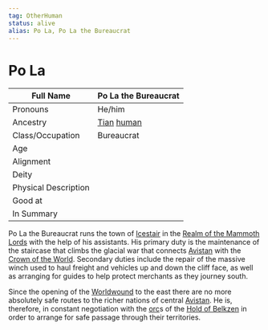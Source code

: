 ```yaml
---
tag: OtherHuman
status: alive
alias: Po La, Po La the Bureaucrat
---
```

# Po La
| Full Name            | Po La the Bureaucrat |
| -------------------- | -------------------- |
| Pronouns             | He/him               |
| Ancestry             | [Tian](Tian) [human](human)           |
| Class/Occupation     | Bureaucrat           |
| Age                  |                      |
| Alignment            |                      |
| Deity                |                      |
| Physical Description |                      |
| Good at              |                      |
| In Summary           |                      |

Po La the Bureaucrat runs the town of [Icestair](Icestair) in the [Realm of the Mammoth Lords](Realm-of-the-Mammoth-Lords) with the help of his assistants. His primary duty is the maintenance of the staircase that climbs the glacial war that connects [Avistan](Avistan) with the [Crown of the World](Crown-of-the-World). Secondary duties include the repair of the massive winch used to haul freight and vehicles up and down the cliff face, as well as arranging for guides to help protect merchants as they journey south.

Since the opening of the [Worldwound](Worldwound) to the east there are no more absolutely safe routes to the richer nations of central [Avistan](Avistan). He is, therefore, in constant negotiation with the [orc](orc)s of the [Hold of Belkzen](Hold-of-Belkzen) in order to arrange for safe passage through their territories.